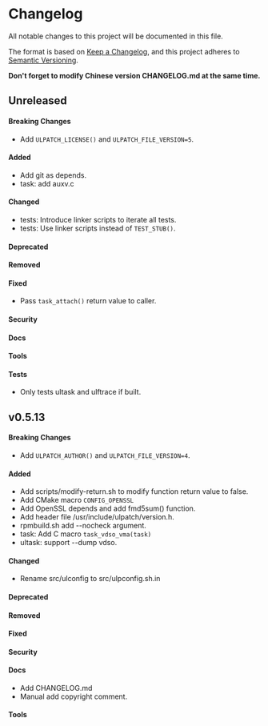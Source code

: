 # Changelog

All notable changes to this project will be documented in this file.

The format is based on [Keep a Changelog](https://keepachangelog.com/en/1.0.0/),
and this project adheres to
[Semantic Versioning](https://semver.org/spec/v2.0.0.html).

**Don't forget to modify Chinese version CHANGELOG.md at the same time.**


## Unreleased

#### Breaking Changes
- Add `ULPATCH_LICENSE()` and `ULPATCH_FILE_VERSION=5`.
#### Added
- Add git as depends.
- task: add auxv.c
#### Changed
- tests: Introduce linker scripts to iterate all tests.
- tests: Use linker scripts instead of `TEST_STUB()`.
#### Deprecated
#### Removed
#### Fixed
- Pass `task_attach()` return value to caller.
#### Security
#### Docs
#### Tools
#### Tests
- Only tests ultask and ulftrace if built.

## v0.5.13

#### Breaking Changes
- Add `ULPATCH_AUTHOR()` and `ULPATCH_FILE_VERSION=4`.
#### Added
- Add scripts/modify-return.sh to modify function return value to false.
- Add CMake macro `CONFIG_OPENSSL`
- Add OpenSSL depends and add fmd5sum() function.
- Add header file /usr/include/ulpatch/version.h.
- rpmbuild.sh add --nocheck argument.
- task: Add C macro `task_vdso_vma(task)`
- ultask: support --dump vdso.
#### Changed
- Rename src/ulconfig to src/ulpconfig.sh.in
#### Deprecated
#### Removed
#### Fixed
#### Security
#### Docs
- Add CHANGELOG.md
- Manual add copyright comment.
#### Tools
